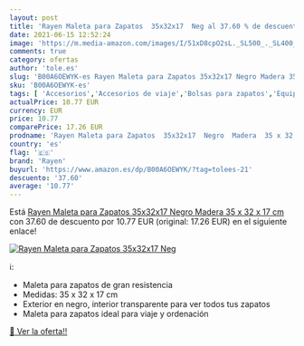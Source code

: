 ```yaml
---
layout: post
title: 'Rayen Maleta para Zapatos  35x32x17  Neg al 37.60 % de descuento'
date: 2021-06-15 12:52:24
image: 'https://m.media-amazon.com/images/I/51xD8cpO2sL._SL500_._SL400_.jpg'
comments: true
category: ofertas
author: 'tole.es'
slug: 'B00A6OEWYK-es Rayen Maleta para Zapatos 35x32x17 Negro Madera 35 x 32 x...'
sku: 'B00A6OEWYK-es'
tags: [ 'Accesorios','Accesorios de viaje','Bolsas para zapatos','Equipaje','rayen','zapatos', ]
actualPrice: 10.77 EUR
currency: EUR
price: 10.77
comparePrice: 17.26 EUR
prodname: 'Rayen Maleta para Zapatos  35x32x17  Negro  Madera  35 x 32 x 17 cm'
country: 'es'
flag: '🇪🇸'
brand: 'Rayen'
buyurl: 'https://www.amazon.es/dp/B00A6OEWYK/?tag=tolees-21'
descuento: '37.60'
average: '10.77'
---
```


Está [Rayen Maleta para Zapatos  35x32x17  Negro  Madera  35 x 32 x 17 cm](https://www.amazon.es/dp/B00A6OEWYK/?tag=tolees-21) con 37.60 de descuento por 10.77 EUR (original: 17.26 EUR) en el siguiente enlace!

[![Rayen Maleta para Zapatos  35x32x17  Neg](https://m.media-amazon.com/images/I/51xD8cpO2sL._SL500_._SL400_.jpg)](https://www.amazon.es/dp/B00A6OEWYK/?tag=tolees-21)

ℹ️:

- Maleta para zapatos de gran resistencia
- Medidas: 35 x 32 x 17 cm
- Exterior en negro, interior transparente para ver todos tus zapatos
- Maleta para zapatos ideal para viaje y ordenación

[🛒 Ver la oferta!!](https://www.amazon.es/dp/B00A6OEWYK/?tag=tolees-21)
